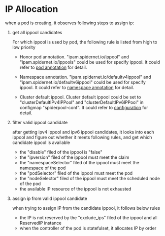 # IP Allocation

when a pod is creating, it observes following steps to assign ip:

1. get all ippool candidates

    For which ippool is used by pod, the following rule is listed from high to low priority

    * Honor pod annotation. "ipam.spidernet.io/ippool" and "ipam.spidernet.io/ippools" could be used for specify ippool. It could refer to [pod annotation](./annotation.md) for detail.

    * Namespace annotation. "ipam.spidernet.io/defaultv4ippool" and "ipam.spidernet.io/defaultv6ippool" could be used for specify ippool. It could refer to [namespace annotation](./annotation.md) for detail.

    * Cluster default ippool.
    Cluster default ippool could be set to "clusterDefaultIPv4IPPool" and "clusterDefaultIPv6IPPool" in configmap "spiderpool-conf". It could refer to [configuration](./config.md) for detail.

2. filter valid ippool candidate

    after getting ipv4 ippool and ipv6 ippool candidates, it looks into each ippool and figure out whether it meets following rules, and get which candidate ippool is available

    * the "disable" filed of the ippool is "false"
    * the "ipversion" filed of the ippool must meet the claim
    * the "namespaceSelector" filed of the ippool must meet the namespace of the pod
    * the "podSelector" filed of the ippool must meet the pod
    * the "nodeSelector" filed of the ippool must meet the scheduled node of the pod
    * the available IP resource of the ippool is not exhausted

3. assign ip from valid ippool candidate

    when trying to assign IP from the candidate ippool, it follows below rules

    * the IP is not reserved by the "exclude_ips" filed of the ippool and all ReservedIP instance
    * when the controller of the pod is statefulset, it allocates IP by order
